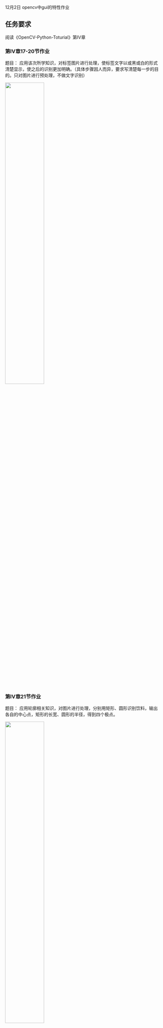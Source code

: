12月2日 opencv中gui的特性作业

## 任务要求

阅读《OpenCV-Python-Toturial》第Ⅳ章

### 第Ⅳ章17-20节作业

题目： 应用该次所学知识，对标签图片进行处理，使标签文字以或黑或白的形式清楚显示，使之后的识别更加明确。（具体步骤因人而异，要求写清楚每一步的目的。只对图片进行预处理，不做文字识别）

<img src=https://s2.loli.net/2021/12/17/SPMTspaz1jiL6Yn.jpg width=50% />



### 第Ⅳ章21节作业

题目： 应用轮廓相关知识，对图片进行处理，分别用矩形、圆形识别饮料，输出各自的中心点，矩形的长宽、圆形的半径，得到四个极点。

<img src=https://s2.loli.net/2021/12/17/p2jXDbLVN8U1QoH.jpg width=50% />

## 提交格式

截止时间：12月24号周五晚上8点

提交word和py代码(word中包含==关键代码与设计讲解==，以及效果图片)

word可由markdown文档代替。

*代码写好注释

*最终上传群文件夹 “第X周任务提交文件夹”，命名格式： ==第x周专业班级-姓名==

